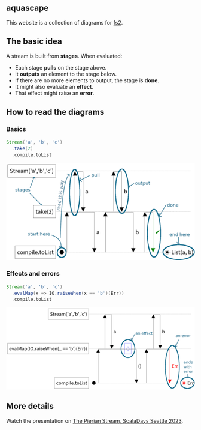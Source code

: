 ## aquascape

This website is a collection of diagrams for [fs2](https://github.com/typelevel/fs2).

## The basic idea

A stream is built from **stages**. When evaluated:

 - Each stage **pulls** on the stage above.
 - It **outputs** an element to the stage below.
 - If there are no more elements to output, the stage is **done**.
 - It might also evaluate an **effect**.
 - That effect might raise an **error**.

## How to read the diagrams

### Basics

```scala
Stream('a', 'b', 'c')
  .take(2)
  .compile.toList
```

![diagram](basic-example.png)

### Effects and errors

```scala
Stream('a', 'b', 'c')
  .evalMap(x => IO.raiseWhen(x == 'b')(Err))
  .compile.toList
```

![diagram](error-example.png)

## More details

Watch the presentation on [The Pierian Stream, ScalaDays Seattle 2023](https://www.youtube.com/watch?v=q85Wi_485Es).
